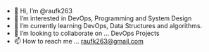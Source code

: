 - 👋 Hi, I’m @raufk263
- 👀 I’m interested in DevOps, Programming and System Design
- 🌱 I’m currently learning DevOps, Data Structures and algorithms.
- 💞️ I’m looking to collaborate on ... DevOps Projects
- 📫 How to reach me ... raufk263@gmail.com

<!---
raufk263/raufk263 is a ✨ special ✨ repository because its `README.md` (this file) appears on your GitHub profile.
You can click the Preview link to take a look at your changes.
--->
